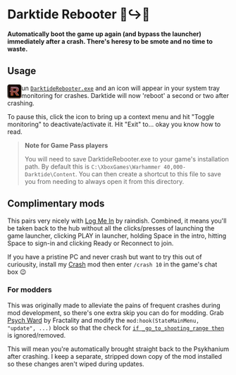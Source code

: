 # Darktide Rebooter 🥾↪️🥾

**Automatically boot the game up again (and bypass the launcher) immediately after a crash. There's heresy to be smote and no time to waste.**

## Usage

<img align="left" width="32" title="Darktide Rebooter" alt="R" src="./docs/darktide-rebooter.png">un [`DarktideRebooter.exe`](https://github.com/ronvoluted/darktide-rebooter/releases/latest) and an icon will appear in your system tray monitoring for crashes. Darktide will now 'reboot' a second or two after crashing.

To pause this, click the icon to bring up a context menu and hit "Toggle monitoring" to deactivate/activate it. Hit "Exit" to... okay you know how to read.

> **Note for Game Pass players**
>
> You will need to save DarktideRebooter.exe to your game's installation path. By default this is `C:\XboxGames\Warhammer 40,000- Darktide\Content`. You can then create a shortcut to this file to save you from needing to always open it from this directory.
> 

## Complimentary mods
This pairs very nicely with [Log Me In](https://www.nexusmods.com/warhammer40kdarktide/mods/15) by raindish. Combined, it means you'll be taken back to the hub without all the clicks/presses of launching the game launcher, clicking PLAY in launcher, holding Space in the intro, hitting Space to sign-in and clicking Ready or Reconnect to join.

If you have a pristine PC and never crash but want to try this out of curiousity, install my [Crash](https://www.nexusmods.com/warhammer40kdarktide/mods/118) mod then enter `/crash 10` in the game's chat box 😉

### For modders
This was originally made to alleviate the pains of frequent crashes during mod development, so there's one extra skip you can do for modding. Grab [Psych Ward](https://www.nexusmods.com/warhammer40kdarktide/mods/89) by Fractality and modify the `mod:hook(StateMainMenu, "update", ...)` block so that the check for [`if _go_to_shooting_range then`](https://github.com/fracticality/darktide-mods/blob/a0d933563ed11b387eac748e1c5f2b26f69ef518/psych_ward/scripts/mods/psych_ward/psych_ward.lua#L208) is ignored/removed.

This will mean you're automatically brought straight back to the Psykhanium after crashing. I keep a separate, stripped down copy of the mod installed so these changes aren't wiped during updates.
